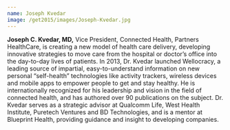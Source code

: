 ```yaml
---
name: Joseph Kvedar
image: /get2015/images/Joseph-Kvedar.jpg
---
```


**Joseph C. Kvedar, MD,** Vice President, Connected Health, Partners HealthCare, is creating a new model of health care delivery, developing innovative strategies to move care from the hospital or doctor’s office into the day-to-day lives of patients. In 2013, Dr. Kvedar launched Wellocracy, a leading source of impartial, easy-to-understand information on new personal “self-health” technologies like activity trackers, wireless devices and mobile apps to empower people to get and stay healthy. He is internationally recognized for his leadership and vision in the field of connected health, and has authored over 90 publications on the subject. Dr. Kvedar serves as a strategic advisor at Qualcomm Life, West Health Institute, Puretech Ventures and BD Technologies, and is a mentor at Blueprint Health, providing guidance and insight to developing companies.
